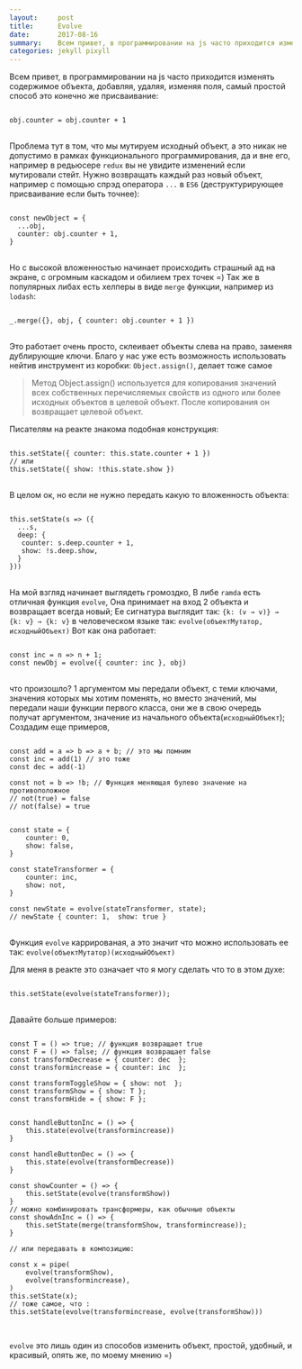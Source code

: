```yaml
---
layout:     post
title:      Evolve
date:       2017-08-16
summary:    Всем привет, в программировании на js часто приходится изменять содержимое объекта, добавляя, удаляя, изменяя поля, самый простой способ это конечно же присваивание
categories: jekyll pixyll
---
```


Всем привет, в программировании на js часто приходится изменять содержимое объекта, добавляя, удаляя, изменяя поля, самый простой способ это конечно же присваивание:

<pre>
<code class="js">
obj.counter = obj.counter + 1
</code>
</pre>

Проблема тут в том, что мы мутируем исходный объект, а это никак не допустимо в рамках функционального программирования, да и вне его, например в редьюсере `redux` вы не увидите изменений если мутировали стейт.
Нужно возвращать каждый раз новый объект, например с помощью спрэд оператора `...` в `ES6` (деструктурирующее присваивание если быть точнее):

<pre>
<code class="js">
const newObject = {
  ...obj,
  counter: obj.counter + 1,
}
</code>
</pre>

Но с высокой вложенностью начинает происходить страшный ад на экране, с огромным каскадом и обилием трех точек =)
Так же в популярных либах есть хелперы в виде `merge` функции, например из `lodash`: 

<pre>
<code class="js">
_.merge({}, obj, { counter: obj.counter + 1 })
</code>
</pre>

Это работает очень просто, склеивает объекты слева на право, заменяя дублирующие ключи.
Благо у нас уже есть возможность использовать нейтив инструмент из коробки: `Object.assign()`, делает тоже самое
> Метод Object.assign() используется для копирования значений всех собственных перечисляемых свойств из одного или более исходных объектов в целевой объект. После копирования он возвращает целевой объект.

Писателям на реакте знакома подобная конструкция:

<pre>
<code class="js">
this.setState({ counter: this.state.counter + 1 })
// или 
this.setState({ show: !this.state.show })
</code>
</pre>

В целом ок, но если не нужно передать какую то вложенность объекта:

<pre>
<code class="js">
this.setState(s => ({ 
  ...s, 
  deep: {
   counter: s.deep.counter + 1,
   show: !s.deep.show,
  }
}))
</code>
</pre>

На мой взгляд начинает выглядеть громоздко,
В либе `ramda` есть отличная функция `evolve`,
Она принимает на вход 2 объекта и возвращает всегда новый;
Ее сигнатура выглядит так: `{k: (v → v)} → {k: v} → {k: v}`
в человеческом языке так: `evolve(объектМутатор, исходныйОбъект)`
Вот как она работает:

<pre>
<code class="js">
const inc = n => n + 1;
const newObj = evolve({ counter: inc }, obj)
</code>
</pre>

что произошло? 1 аргументом мы передали объект, с теми ключами, значения которых мы хотим поменять, но вместо значений, мы передали наши функции первого класса, они же в свою очередь получат аргументом, значение из начального объекта(`исходныйОбъект`);
Создадим еще примеров, 

<pre>
<code class="js">
const add = a => b => a + b; // это мы помним
const inc = add(1) // это тоже
const dec = add(-1) 

const not = b => !b; // Функция меняющая булево значение на противоположное
// not(true) = false
// not(false) = true


const state = {
    counter: 0,
    show: false,
}

const stateTransformer = {
    counter: inc,
    show: not,
}

const newState = evolve(stateTransformer, state);
// newState { counter: 1,  show: true }
</code>
</pre>

Функция `evolve` каррированая, а это значит что можно использовать ее так: `evolve(объектМутатор)(исходныйОбъект)`

Для меня в реакте это означает что я могу сделать что то в этом духе:

<pre>
<code class="js">
this.setState(evolve(stateTransformer));
</code>
</pre>

Давайте больше примеров:
<pre>
<code class="js">
const T = () => true; // функция возвращает true
const F = () => false; // функция возвращает false
const transformDecrease = { counter: dec  };
const transformincrease = { counter: inc  };

const transformToggleShow = { show: not  };
const transformShow = { show: T };
const transformHide = { show: F };


const handleButtonInc = () => {
    this.state(evolve(transformincrease))
}

const handleButtonDec = () => {
    this.state(evolve(transformDecrease))
}

const showCounter = () => {
    this.setState(evolve(transformShow))
}
// можно комбинировать трансформеры, как обычные объекты
const showAdnInc = () => {
    this.setState(merge(transformShow, transformincrease));
}

// или передавать в композицию:

const x = pipe(
    evolve(transformShow),
    evolve(transformincrease),
)
this.setState(x);
// тоже самое, что :
this.setState(evolve(transformincrease, evolve(transformShow)))

</code>
</pre>

`evolve` это лишь один из способов изменить объект, простой, удобный, и красивый, опять же, по моему мнению =)